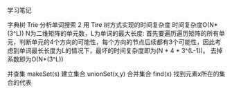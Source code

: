 学习笔记

字典树 Trie
分析单词搜索 2 用 Tire 树方式实现的时间复杂度
时间复杂度O(N*(3^L)) N为二维矩阵的单元数，L为单词的最大长度:
首先要遍历遍历矩阵的所有单元，判断单元的4个方向的可能性，每个方向的节点后续都有3个可能性，因此考虑到单词最长长度为L的情况下，最坏的时间复杂度即为(N * 4 * 3^(L-1))。
去掉系数即为O(N*(3^L))

并查集
makeSet(s) 建立集合
unionSet(x,y) 合并集合
find(x) 找到元素x所在的集合的代表

